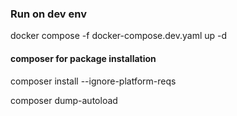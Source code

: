 
### Run on dev env
docker compose -f docker-compose.dev.yaml up -d

#### composer for package installation

composer install --ignore-platform-reqs

composer dump-autoload
